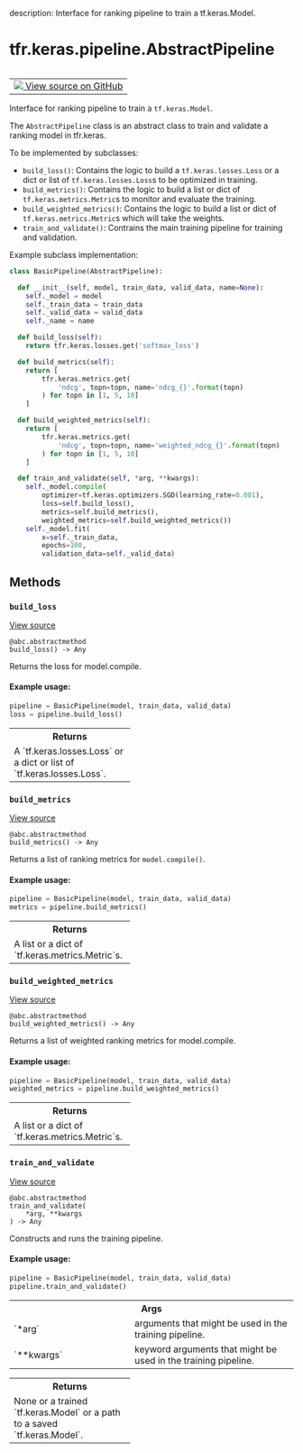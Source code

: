 description: Interface for ranking pipeline to train a tf.keras.Model.

<div itemscope itemtype="http://developers.google.com/ReferenceObject">
<meta itemprop="name" content="tfr.keras.pipeline.AbstractPipeline" />
<meta itemprop="path" content="Stable" />
<meta itemprop="property" content="build_loss"/>
<meta itemprop="property" content="build_metrics"/>
<meta itemprop="property" content="build_weighted_metrics"/>
<meta itemprop="property" content="train_and_validate"/>
</div>

# tfr.keras.pipeline.AbstractPipeline

<!-- Insert buttons and diff -->

<table class="tfo-notebook-buttons tfo-api nocontent" align="left">
<td>
  <a target="_blank" href="https://github.com/tensorflow/ranking/tree/master/tensorflow_ranking/python/keras/pipeline.py#L19-L143">
    <img src="https://www.tensorflow.org/images/GitHub-Mark-32px.png" />
    View source on GitHub
  </a>
</td>
</table>

Interface for ranking pipeline to train a `tf.keras.Model`.

<!-- Placeholder for "Used in" -->

The `AbstractPipeline` class is an abstract class to train and validate a
ranking model in tfr.keras.

To be implemented by subclasses:

*   `build_loss()`: Contains the logic to build a `tf.keras.losses.Loss` or a
    dict or list of `tf.keras.losses.Loss`s to be optimized in training.
*   `build_metrics()`: Contains the logic to build a list or dict of
    `tf.keras.metrics.Metric`s to monitor and evaluate the training.
*   `build_weighted_metrics()`: Contains the logic to build a list or dict of
    `tf.keras.metrics.Metric`s which will take the weights.
*   `train_and_validate()`: Contrains the main training pipeline for training
    and validation.

Example subclass implementation:

```python
class BasicPipeline(AbstractPipeline):

  def __init__(self, model, train_data, valid_data, name=None):
    self._model = model
    self._train_data = train_data
    self._valid_data = valid_data
    self._name = name

  def build_loss(self):
    return tfr.keras.losses.get('softmax_loss')

  def build_metrics(self):
    return [
        tfr.keras.metrics.get(
            'ndcg', topn=topn, name='ndcg_{}'.format(topn)
        ) for topn in [1, 5, 10]
    ]

  def build_weighted_metrics(self):
    return [
        tfr.keras.metrics.get(
            'ndcg', topn=topn, name='weighted_ndcg_{}'.format(topn)
        ) for topn in [1, 5, 10]
    ]

  def train_and_validate(self, *arg, **kwargs):
    self._model.compile(
        optimizer=tf.keras.optimizers.SGD(learning_rate=0.001),
        loss=self.build_loss(),
        metrics=self.build_metrics(),
        weighted_metrics=self.build_weighted_metrics())
    self._model.fit(
        x=self._train_data,
        epochs=100,
        validation_data=self._valid_data)
```

## Methods

<h3 id="build_loss"><code>build_loss</code></h3>

<a target="_blank" href="https://github.com/tensorflow/ranking/tree/master/tensorflow_ranking/python/keras/pipeline.py#L77-L91">View
source</a>

<pre class="devsite-click-to-copy prettyprint lang-py tfo-signature-link">
<code>@abc.abstractmethod</code>
<code>build_loss() -> Any
</code></pre>

Returns the loss for model.compile.

#### Example usage:

```python
pipeline = BasicPipeline(model, train_data, valid_data)
loss = pipeline.build_loss()
```

<!-- Tabular view -->

 <table class="responsive fixed orange">
<colgroup><col width="214px"><col></colgroup>
<tr><th colspan="2">Returns</th></tr>
<tr class="alt">
<td colspan="2">
A `tf.keras.losses.Loss` or a dict or list of `tf.keras.losses.Loss`.
</td>
</tr>

</table>

<h3 id="build_metrics"><code>build_metrics</code></h3>

<a target="_blank" href="https://github.com/tensorflow/ranking/tree/master/tensorflow_ranking/python/keras/pipeline.py#L93-L107">View
source</a>

<pre class="devsite-click-to-copy prettyprint lang-py tfo-signature-link">
<code>@abc.abstractmethod</code>
<code>build_metrics() -> Any
</code></pre>

Returns a list of ranking metrics for `model.compile()`.

#### Example usage:

```python
pipeline = BasicPipeline(model, train_data, valid_data)
metrics = pipeline.build_metrics()
```

<!-- Tabular view -->

 <table class="responsive fixed orange">
<colgroup><col width="214px"><col></colgroup>
<tr><th colspan="2">Returns</th></tr>
<tr class="alt">
<td colspan="2">
A list or a dict of `tf.keras.metrics.Metric`s.
</td>
</tr>

</table>

<h3 id="build_weighted_metrics"><code>build_weighted_metrics</code></h3>

<a target="_blank" href="https://github.com/tensorflow/ranking/tree/master/tensorflow_ranking/python/keras/pipeline.py#L109-L123">View
source</a>

<pre class="devsite-click-to-copy prettyprint lang-py tfo-signature-link">
<code>@abc.abstractmethod</code>
<code>build_weighted_metrics() -> Any
</code></pre>

Returns a list of weighted ranking metrics for model.compile.

#### Example usage:

```python
pipeline = BasicPipeline(model, train_data, valid_data)
weighted_metrics = pipeline.build_weighted_metrics()
```

<!-- Tabular view -->

 <table class="responsive fixed orange">
<colgroup><col width="214px"><col></colgroup>
<tr><th colspan="2">Returns</th></tr>
<tr class="alt">
<td colspan="2">
A list or a dict of `tf.keras.metrics.Metric`s.
</td>
</tr>

</table>

<h3 id="train_and_validate"><code>train_and_validate</code></h3>

<a target="_blank" href="https://github.com/tensorflow/ranking/tree/master/tensorflow_ranking/python/keras/pipeline.py#L125-L143">View
source</a>

<pre class="devsite-click-to-copy prettyprint lang-py tfo-signature-link">
<code>@abc.abstractmethod</code>
<code>train_and_validate(
    *arg, **kwargs
) -> Any
</code></pre>

Constructs and runs the training pipeline.

#### Example usage:

```python
pipeline = BasicPipeline(model, train_data, valid_data)
pipeline.train_and_validate()
```

<!-- Tabular view -->

 <table class="responsive fixed orange">
<colgroup><col width="214px"><col></colgroup>
<tr><th colspan="2">Args</th></tr>

<tr>
<td>
`*arg`
</td>
<td>
arguments that might be used in the training pipeline.
</td>
</tr><tr>
<td>
`**kwargs`
</td>
<td>
keyword arguments that might be used in the training pipeline.
</td>
</tr>
</table>

<!-- Tabular view -->

 <table class="responsive fixed orange">
<colgroup><col width="214px"><col></colgroup>
<tr><th colspan="2">Returns</th></tr>
<tr class="alt">
<td colspan="2">
None or a trained `tf.keras.Model` or a path to a saved `tf.keras.Model`.
</td>
</tr>

</table>
